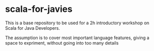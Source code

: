 scala-for-javies
================
This is a base repository to be used for a 2h introductory workshop on Scala for Java Developers.

The assumption is to cover most important language features, giving a space to expriment, without going into too many details
